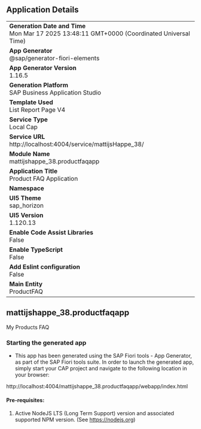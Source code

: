 ## Application Details
|               |
| ------------- |
|**Generation Date and Time**<br>Mon Mar 17 2025 13:48:11 GMT+0000 (Coordinated Universal Time)|
|**App Generator**<br>@sap/generator-fiori-elements|
|**App Generator Version**<br>1.16.5|
|**Generation Platform**<br>SAP Business Application Studio|
|**Template Used**<br>List Report Page V4|
|**Service Type**<br>Local Cap|
|**Service URL**<br>http://localhost:4004/service/mattijsHappe_38/|
|**Module Name**<br>mattijshappe_38.productfaqapp|
|**Application Title**<br>Product FAQ Application|
|**Namespace**<br>|
|**UI5 Theme**<br>sap_horizon|
|**UI5 Version**<br>1.120.13|
|**Enable Code Assist Libraries**<br>False|
|**Enable TypeScript**<br>False|
|**Add Eslint configuration**<br>False|
|**Main Entity**<br>ProductFAQ|

## mattijshappe_38.productfaqapp

My Products FAQ

### Starting the generated app

-   This app has been generated using the SAP Fiori tools - App Generator, as part of the SAP Fiori tools suite.  In order to launch the generated app, simply start your CAP project and navigate to the following location in your browser:

http://localhost:4004/mattijshappe_38.productfaqapp/webapp/index.html

#### Pre-requisites:

1. Active NodeJS LTS (Long Term Support) version and associated supported NPM version.  (See https://nodejs.org)


